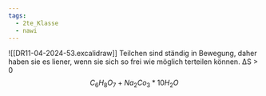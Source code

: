 ```yaml
---
tags:
  - 2te_Klasse
  - nawi
---
```

![[DR11-04-2024-53.excalidraw]]
Teilchen sind ständig in Bewegung, daher haben sie es liener, wenn sie sich so frei wie möglich terteilen können. 
ΔS > 0
$$C_{6}H_{8}O_{7}+Na_{2}Co_{3}*10H_{2}O$$